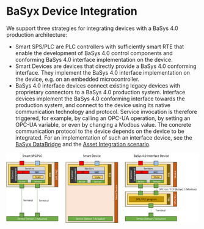 # BaSyx Device Integration

We support three strategies for integrating devices with a BaSys 4.0 production architecture:

* Smart SPS/PLC are PLC controllers with sufficiently smart RTE that enable the development of BaSys 4.0 control components and conforming BaSys 4.0 interface implementation on the device.
* Smart Devices are devices that directly provide a BaSys 4.0 conforming interface. They implement the BaSys 4.0 interface implementation on the device, e.g. on an embedded microcontroller.
* BaSys 4.0 interface devices connect existing legacy devices with proprietary connectors to a BaSys 4.0 production system. Interface devices implement the BaSys 4.0 conforming interface towards the production system, and connect to the device using its native communication technology and protocol. Service invocation is therefore triggered, for example, by calling an OPC-UA operation, by setting an OPC-UA variable, or even by changing a Modbus value. The concrete communication protocol to the device depends on the device to be integrated. For an implementation of such an interface device, see the [BaSyx DataBridge](../basyx_components/databridge/index.md) and the [Asset Integration scenario](../developer/basyx_java_v1/knowledge_base/scenarios/device-integration.md).

![BaSyx.DeviceIntegration.png](./images/800px-BaSyx.DeviceIntegration.png)